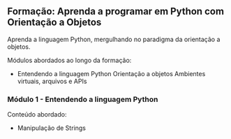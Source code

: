 ## Formação: Aprenda a programar em Python com Orientação a Objetos

Aprenda a linguagem Python, mergulhando no paradigma da orientação a objetos.

Módulos abordados ao longo da formação:
- Entendendo a linguagem Python
 Orientação a objetos
 Ambientes virtuais, arquivos e APIs


### Módulo 1 - Entendendo a linguagem Python
Conteúdo abordado:
  * Manipulação de Strings
